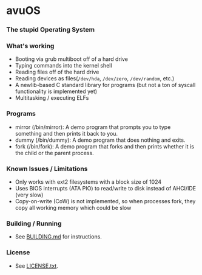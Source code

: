 # avuOS
### The stupid Operating System

### What's working
- Booting via grub multiboot off of a hard drive
- Typing commands into the kernel shell
- Reading files off of the hard drive
- Reading devices as files(`/dev/hda`, `/dev/zero`, `/dev/random`, etc.)
- A newlib-based C standard library for programs (but not a ton of syscall functionality is implemented yet)
- Multitasking / executing ELFs

### Programs
- mirror (/bin/mirror): A demo program that prompts you to type something and then prints it back to you.
- dummy (/bin/dummy): A demo program that does nothing and exits.
- fork (/bin/fork): A demo program that forks and then prints whether it is the child or the parent process.

### Known Issues / Limitations
- Only works with ext2 filesystems with a block size of 1024
- Uses BIOS interrupts (ATA PIO) to read/write to disk instead of AHCI/IDE (very slow)
- Copy-on-write (CoW) is not implemented, so when processes fork, they copy all working memory which could be slow

### Building / Running
- See [BUILDING.md](BUILDING.md) for instructions.

### License
- See [LICENSE.txt](LICENSE.txt).